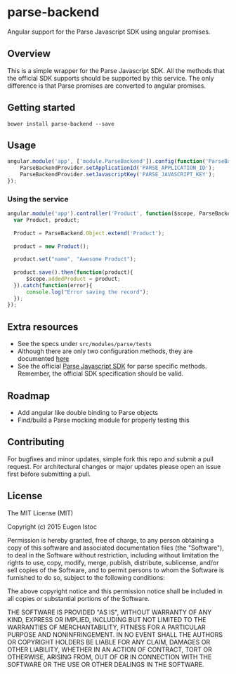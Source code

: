 # parse-backend
Angular support for the Parse Javascript SDK using angular promises.

## Overview
  This is a simple wrapper for the Parse Javascript SDK. All the methods that the official SDK supports should be supported by this service. The only difference is that Parse promises are converted to angular promises.
  
## Getting started

`bower install parse-backend --save`

## Usage

```javascript
angular.module('app', ['module.ParseBackend']).config(function('ParseBackendProvider'){
    ParseBackendProvider.setApplicationId('PARSE_APPLICATION_ID');
    ParseBackendProvider.setJavascriptKey('PARSE_JAVASCRIPT_KEY');
});
```

### Using the service

```javascript
angular.module('app').controller('Product', function($scope, ParseBackend) {
  var Product, product;
  
  Product = ParseBackend.Object.extend('Product');
  
  product = new Product();
  
  product.set("name", "Awesome Product");
  
  product.save().then(function(product){
      $scope.addedProduct = product;
  }).catch(function(error){
      console.log("Error saving the record");
  });
});
```
## Extra resources
* See the specs under `src/modules/parse/tests`
* Although there are only two configuration methods, they are documented [here](https://cdn.rawgit.com/genu/parse-backend/master/docs/index.html#/api/module.ParseBackend.ParseBackend)
* See the official [Parse Javascript SDK](https://parse.com/docs/js/guide) for parse specific methods. Remember, the official SDK specification should be valid.

## Roadmap
* Add angular like double binding to Parse objects
* Find/build a Parse mocking module for properly testing this

## Contributing
For bugfixes and minor updates, simple fork this repo and submit a pull request. For architectural changes or major updates please open an issue first before submitting a pull.

## License
The MIT License (MIT)

Copyright (c) 2015 Eugen Istoc

Permission is hereby granted, free of charge, to any person obtaining a copy
of this software and associated documentation files (the "Software"), to deal
in the Software without restriction, including without limitation the rights
to use, copy, modify, merge, publish, distribute, sublicense, and/or sell
copies of the Software, and to permit persons to whom the Software is
furnished to do so, subject to the following conditions:

The above copyright notice and this permission notice shall be included in all
copies or substantial portions of the Software.

THE SOFTWARE IS PROVIDED "AS IS", WITHOUT WARRANTY OF ANY KIND, EXPRESS OR
IMPLIED, INCLUDING BUT NOT LIMITED TO THE WARRANTIES OF MERCHANTABILITY,
FITNESS FOR A PARTICULAR PURPOSE AND NONINFRINGEMENT. IN NO EVENT SHALL THE
AUTHORS OR COPYRIGHT HOLDERS BE LIABLE FOR ANY CLAIM, DAMAGES OR OTHER
LIABILITY, WHETHER IN AN ACTION OF CONTRACT, TORT OR OTHERWISE, ARISING FROM,
OUT OF OR IN CONNECTION WITH THE SOFTWARE OR THE USE OR OTHER DEALINGS IN THE
SOFTWARE.
